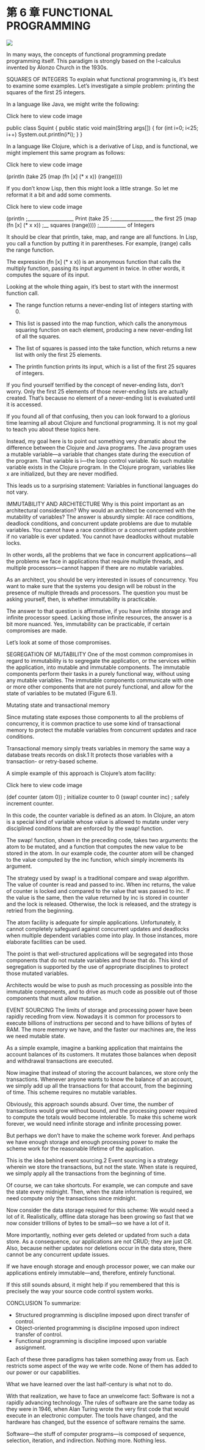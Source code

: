 # 第 6 章 FUNCTIONAL PROGRAMMING

![](./un/CH-UN06.jpg)

In many ways, the concepts of functional programming predate programming itself. This paradigm is strongly based on the l-calculus invented by Alonzo Church in the 1930s.

SQUARES OF INTEGERS
To explain what functional programming is, it’s best to examine some examples. Let’s investigate a simple problem: printing the squares of the first 25 integers.

In a language like Java, we might write the following:

Click here to view code image

public class Squint {
  public static void main(String args[]) {
    for (int i=0; i<25; i++)
      System.out.println(i*i);
  }
}

In a language like Clojure, which is a derivative of Lisp, and is functional, we might implement this same program as follows:

Click here to view code image

(println (take 25 (map (fn [x] (* x x)) (range))))

If you don’t know Lisp, then this might look a little strange. So let me reformat it a bit and add some comments.

Click here to view code image

(println ;___________________ Print
  (take 25 ;_________________ the first 25
    (map (fn [x] (* x x)) ;__ squares
      (range)))) ;___________ of Integers

It should be clear that println, take, map, and range are all functions. In Lisp, you call a function by putting it in parentheses. For example, (range) calls the range function.

The expression (fn [x] (* x x)) is an anonymous function that calls the multiply function, passing its input argument in twice. In other words, it computes the square of its input.

Looking at the whole thing again, it’s best to start with the innermost function call.

- The range function returns a never-ending list of integers starting with 0.

- This list is passed into the map function, which calls the anonymous squaring function on each element, producing a new never-ending list of all the squares.

- The list of squares is passed into the take function, which returns a new list with only the first 25 elements.

- The println function prints its input, which is a list of the first 25 squares of integers.

If you find yourself terrified by the concept of never-ending lists, don’t worry. Only the first 25 elements of those never-ending lists are actually created. That’s because no element of a never-ending list is evaluated until it is accessed.

If you found all of that confusing, then you can look forward to a glorious time learning all about Clojure and functional programming. It is not my goal to teach you about these topics here.

Instead, my goal here is to point out something very dramatic about the difference between the Clojure and Java programs. The Java program uses a mutable variable—a variable that changes state during the execution of the program. That variable is i—the loop control variable. No such mutable variable exists in the Clojure program. In the Clojure program, variables like x are initialized, but they are never modified.

This leads us to a surprising statement: Variables in functional languages do not vary.

IMMUTABILITY AND ARCHITECTURE
Why is this point important as an architectural consideration? Why would an architect be concerned with the mutability of variables? The answer is absurdly simple: All race conditions, deadlock conditions, and concurrent update problems are due to mutable variables. You cannot have a race condition or a concurrent update problem if no variable is ever updated. You cannot have deadlocks without mutable locks.

In other words, all the problems that we face in concurrent applications—all the problems we face in applications that require multiple threads, and multiple processors—cannot happen if there are no mutable variables.

As an architect, you should be very interested in issues of concurrency. You want to make sure that the systems you design will be robust in the presence of multiple threads and processors. The question you must be asking yourself, then, is whether immutability is practicable.

The answer to that question is affirmative, if you have infinite storage and infinite processor speed. Lacking those infinite resources, the answer is a bit more nuanced. Yes, immutability can be practicable, if certain compromises are made.

Let’s look at some of those compromises.

SEGREGATION OF MUTABILITY
One of the most common compromises in regard to immutability is to segregate the application, or the services within the application, into mutable and immutable components. The immutable components perform their tasks in a purely functional way, without using any mutable variables. The immutable components communicate with one or more other components that are not purely functional, and allow for the state of variables to be mutated (Figure 6.1).

<Figures figure="6-1">Mutating state and transactional memory</Figures>

Since mutating state exposes those components to all the problems of concurrency, it is common practice to use some kind of transactional memory to protect the mutable variables from concurrent updates and race conditions.

Transactional memory simply treats variables in memory the same way a database treats records on disk.1 It protects those variables with a transaction- or retry-based scheme.

A simple example of this approach is Clojure’s atom facility:

Click here to view code image

(def counter (atom 0)) ; initialize counter to 0
(swap! counter inc)    ; safely increment counter.

In this code, the counter variable is defined as an atom. In Clojure, an atom is a special kind of variable whose value is allowed to mutate under very disciplined conditions that are enforced by the swap! function.

The swap! function, shown in the preceding code, takes two arguments: the atom to be mutated, and a function that computes the new value to be stored in the atom. In our example code, the counter atom will be changed to the value computed by the inc function, which simply increments its argument.

The strategy used by swap! is a traditional compare and swap algorithm. The value of counter is read and passed to inc. When inc returns, the value of counter is locked and compared to the value that was passed to inc. If the value is the same, then the value returned by inc is stored in counter and the lock is released. Otherwise, the lock is released, and the strategy is retried from the beginning.

The atom facility is adequate for simple applications. Unfortunately, it cannot completely safeguard against concurrent updates and deadlocks when multiple dependent variables come into play. In those instances, more elaborate facilities can be used.

The point is that well-structured applications will be segregated into those components that do not mutate variables and those that do. This kind of segregation is supported by the use of appropriate disciplines to protect those mutated variables.

Architects would be wise to push as much processing as possible into the immutable components, and to drive as much code as possible out of those components that must allow mutation.

EVENT SOURCING
The limits of storage and processing power have been rapidly receding from view. Nowadays it is common for processors to execute billions of instructions per second and to have billions of bytes of RAM. The more memory we have, and the faster our machines are, the less we need mutable state.

As a simple example, imagine a banking application that maintains the account balances of its customers. It mutates those balances when deposit and withdrawal transactions are executed.

Now imagine that instead of storing the account balances, we store only the transactions. Whenever anyone wants to know the balance of an account, we simply add up all the transactions for that account, from the beginning of time. This scheme requires no mutable variables.

Obviously, this approach sounds absurd. Over time, the number of transactions would grow without bound, and the processing power required to compute the totals would become intolerable. To make this scheme work forever, we would need infinite storage and infinite processing power.

But perhaps we don’t have to make the scheme work forever. And perhaps we have enough storage and enough processing power to make the scheme work for the reasonable lifetime of the application.

This is the idea behind event sourcing.2 Event sourcing is a strategy wherein we store the transactions, but not the state. When state is required, we simply apply all the transactions from the beginning of time.

Of course, we can take shortcuts. For example, we can compute and save the state every midnight. Then, when the state information is required, we need compute only the transactions since midnight.

Now consider the data storage required for this scheme: We would need a lot of it. Realistically, offline data storage has been growing so fast that we now consider trillions of bytes to be small—so we have a lot of it.

More importantly, nothing ever gets deleted or updated from such a data store. As a consequence, our applications are not CRUD; they are just CR. Also, because neither updates nor deletions occur in the data store, there cannot be any concurrent update issues.

If we have enough storage and enough processor power, we can make our applications entirely immutable—and, therefore, entirely functional.

If this still sounds absurd, it might help if you remembered that this is precisely the way your source code control system works.

CONCLUSION
To summarize:

- Structured programming is discipline imposed upon direct transfer of control.
- Object-oriented programming is discipline imposed upon indirect transfer of control.
- Functional programming is discipline imposed upon variable assignment.

Each of these three paradigms has taken something away from us. Each restricts some aspect of the way we write code. None of them has added to our power or our capabilities.

What we have learned over the last half-century is what not to do.

With that realization, we have to face an unwelcome fact: Software is not a rapidly advancing technology. The rules of software are the same today as they were in 1946, when Alan Turing wrote the very first code that would execute in an electronic computer. The tools have changed, and the hardware has changed, but the essence of software remains the same.

Software—the stuff of computer programs—is composed of sequence, selection, iteration, and indirection. Nothing more. Nothing less.